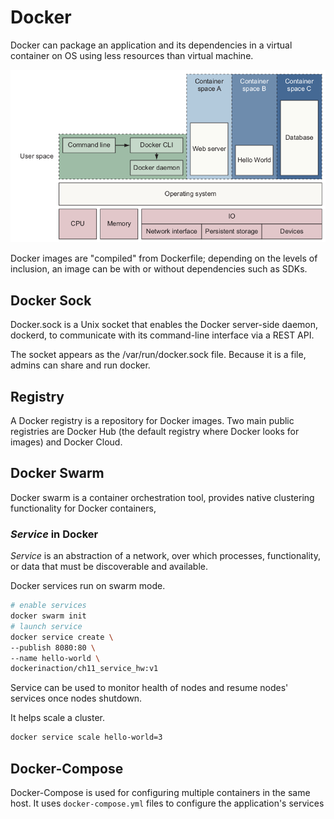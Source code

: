 # Docker

Docker can package an application and its dependencies in a virtual container on OS using less resources than virtual machine.

![docker_arch](imgs/docker_arch.png "docker_arch")

Docker images are "compiled" from Dockerfile; depending on the levels of inclusion, an image can be with or without dependencies such as SDKs.

## Docker Sock

Docker.sock is a Unix socket that enables the Docker server-side daemon, dockerd, to communicate with its command-line interface via a REST API.

The socket appears as the /var/run/docker.sock file. Because it is a file, admins can share and run docker.

## Registry
A Docker registry is a repository for Docker images. Two main public registries are Docker Hub (the default registry where Docker looks for images) and Docker Cloud. 

## Docker Swarm

Docker swarm is a container orchestration tool, provides native clustering functionality for Docker containers,

### *Service* in Docker

*Service* is an abstraction of a network, over which processes, functionality, or data that must be discoverable and available.

Docker services run on swarm mode.

```bash
# enable services
docker swarm init
# launch service
docker service create \
--publish 8080:80 \
--name hello-world \
dockerinaction/ch11_service_hw:v1
```

Service can be used to monitor health of nodes and resume nodes' services once nodes shutdown. 

It helps scale a cluster.
```bash
docker service scale hello-world=3
```

## Docker-Compose

Docker-Compose is used for configuring multiple containers in the same host. It uses `docker-compose.yml` files to configure the application's services